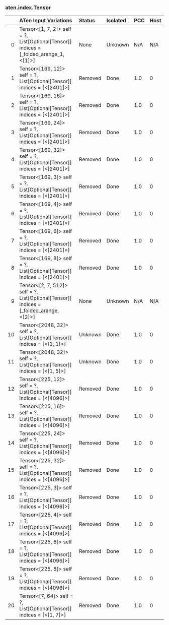 ### aten.index.Tensor
|    | ATen Input Variations                                                                     | Status   | Isolated   | PCC   | Host   |
|---:|:------------------------------------------------------------------------------------------|:---------|:-----------|:------|:-------|
|  0 | Tensor<[1, 7, 2]> self = ?,<br>List[Optional[Tensor]] indices = [_folded_arange_1, <[1]>] | None     | Unknown    | N/A   | N/A    |
|  1 | Tensor<[169, 12]> self = ?,<br>List[Optional[Tensor]] indices = [<[2401]>]                | Removed  | Done       | 1.0   | 0      |
|  2 | Tensor<[169, 16]> self = ?,<br>List[Optional[Tensor]] indices = [<[2401]>]                | Removed  | Done       | 1.0   | 0      |
|  3 | Tensor<[169, 24]> self = ?,<br>List[Optional[Tensor]] indices = [<[2401]>]                | Removed  | Done       | 1.0   | 0      |
|  4 | Tensor<[169, 32]> self = ?,<br>List[Optional[Tensor]] indices = [<[2401]>]                | Removed  | Done       | 1.0   | 0      |
|  5 | Tensor<[169, 3]> self = ?,<br>List[Optional[Tensor]] indices = [<[2401]>]                 | Removed  | Done       | 1.0   | 0      |
|  6 | Tensor<[169, 4]> self = ?,<br>List[Optional[Tensor]] indices = [<[2401]>]                 | Removed  | Done       | 1.0   | 0      |
|  7 | Tensor<[169, 6]> self = ?,<br>List[Optional[Tensor]] indices = [<[2401]>]                 | Removed  | Done       | 1.0   | 0      |
|  8 | Tensor<[169, 8]> self = ?,<br>List[Optional[Tensor]] indices = [<[2401]>]                 | Removed  | Done       | 1.0   | 0      |
|  9 | Tensor<[2, 7, 512]> self = ?,<br>List[Optional[Tensor]] indices = [_folded_arange, <[2]>] | None     | Unknown    | N/A   | N/A    |
| 10 | Tensor<[2048, 32]> self = ?,<br>List[Optional[Tensor]] indices = [<[1, 1]>]               | Unknown  | Done       | 1.0   | 0      |
| 11 | Tensor<[2048, 32]> self = ?,<br>List[Optional[Tensor]] indices = [<[1, 5]>]               | Unknown  | Done       | 1.0   | 0      |
| 12 | Tensor<[225, 12]> self = ?,<br>List[Optional[Tensor]] indices = [<[4096]>]                | Removed  | Done       | 1.0   | 0      |
| 13 | Tensor<[225, 16]> self = ?,<br>List[Optional[Tensor]] indices = [<[4096]>]                | Removed  | Done       | 1.0   | 0      |
| 14 | Tensor<[225, 24]> self = ?,<br>List[Optional[Tensor]] indices = [<[4096]>]                | Removed  | Done       | 1.0   | 0      |
| 15 | Tensor<[225, 32]> self = ?,<br>List[Optional[Tensor]] indices = [<[4096]>]                | Removed  | Done       | 1.0   | 0      |
| 16 | Tensor<[225, 3]> self = ?,<br>List[Optional[Tensor]] indices = [<[4096]>]                 | Removed  | Done       | 1.0   | 0      |
| 17 | Tensor<[225, 4]> self = ?,<br>List[Optional[Tensor]] indices = [<[4096]>]                 | Removed  | Done       | 1.0   | 0      |
| 18 | Tensor<[225, 6]> self = ?,<br>List[Optional[Tensor]] indices = [<[4096]>]                 | Removed  | Done       | 1.0   | 0      |
| 19 | Tensor<[225, 8]> self = ?,<br>List[Optional[Tensor]] indices = [<[4096]>]                 | Removed  | Done       | 1.0   | 0      |
| 20 | Tensor<[7, 64]> self = ?,<br>List[Optional[Tensor]] indices = [<[1, 7]>]                  | Removed  | Done       | 1.0   | 0      |

